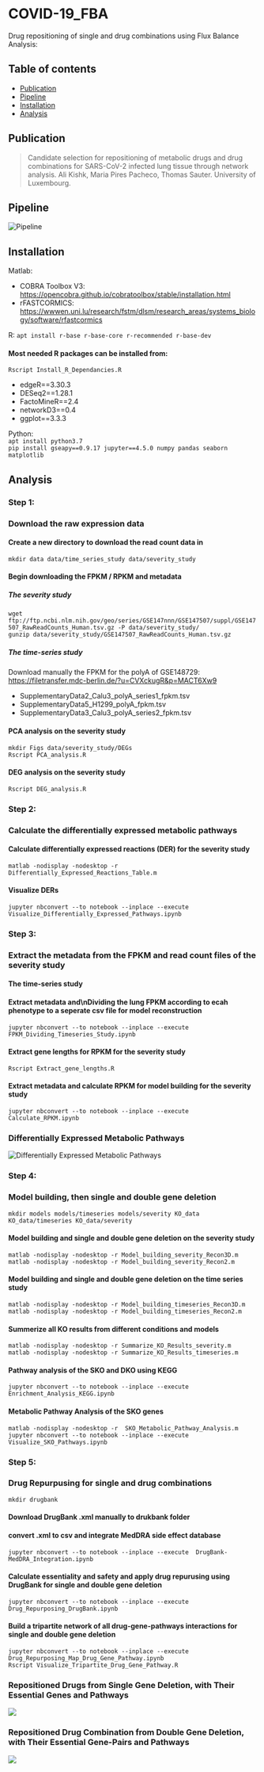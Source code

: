 # COVID-19_FBA
Drug repositioning of single and drug combinations using Flux Balance Analysis:

## Table of contents
* [Publication](#publication)
* [Pipeline](#pipeline)
* [Installation](#installation)
* [Analysis](#analysis)


## Publication
> Candidate selection for repositioning of metabolic drugs and drug combinations for SARS-CoV-2 infected lung tissue through network analysis.
> Ali Kishk, Maria Pires Pacheco, Thomas Sauter.
> University of Luxembourg.

## Pipeline
![Pipeline](/Figs/Fig2_Extended.png)

## Installation

Matlab:
*	COBRA Toolbox V3: https://opencobra.github.io/cobratoolbox/stable/installation.html
*	rFASTCORMICS: https://wwwen.uni.lu/research/fstm/dlsm/research_areas/systems_biology/software/rfastcormics

R: 
`apt install r-base r-base-core r-recommended r-base-dev`
#### Most needed R packages can be installed from:
`Rscript Install_R_Dependancies.R`
*	edgeR==3.30.3
*	DESeq2==1.28.1
*	FactoMineR==2.4
*	networkD3==0.4
*	ggplot==3.3.3

Python:  
`apt install python3.7`  
`pip install gseapy==0.9.17 jupyter==4.5.0 numpy pandas seaborn matplotlib  `


## Analysis

### Step 1: 
### Download the raw expression data 

#### Create a new directory to download the read count data in
`mkdir data data/time_series_study data/severity_study`

#### Begin downloading the FPKM / RPKM and metadata
##### The severity study
`wget ftp://ftp.ncbi.nlm.nih.gov/geo/series/GSE147nnn/GSE147507/suppl/GSE147507_RawReadCounts_Human.tsv.gz -P data/severity_study/`  
`gunzip data/severity_study/GSE147507_RawReadCounts_Human.tsv.gz`
##### The time-series study  
Download manually the FPKM for the polyA of GSE148729: https://filetransfer.mdc-berlin.de/?u=CVXckugR&p=MACT6Xw9
* SupplementaryData2_Calu3_polyA_series1_fpkm.tsv	
* SupplementaryData5_H1299_polyA_fpkm.tsv
* SupplementaryData3_Calu3_polyA_series2_fpkm.tsv

#### PCA analysis on the severity study
`mkdir Figs data/severity_study/DEGs`  
`Rscript PCA_analysis.R`  
#### DEG analysis on the severity study
`Rscript DEG_analysis.R`  

### Step 2: 
### Calculate the differentially expressed metabolic pathways
#### Calculate differentially expressed reactions (DER) for the severity study
`matlab -nodisplay -nodesktop -r Differentially_Expressed_Reactions_Table.m`  
#### Visualize DERs
`jupyter nbconvert --to notebook --inplace --execute Visualize_Differentially_Expressed_Pathways.ipynb`  

### Step 3: 
### Extract the metadata from the FPKM and read count files of the severity study 
#### The time-series study
#### Extract metadata and\nDividing the lung FPKM according to ecah phenotype to a seperate csv file for model reconstruction 
`jupyter nbconvert --to notebook --inplace --execute FPKM_Dividing_Timeseries_Study.ipynb`  
#### Extract gene lengths for RPKM for the severity study
`Rscript Extract_gene_lengths.R`  
#### Extract metadata and calculate RPKM for model building for the severity study
`jupyter nbconvert --to notebook --inplace --execute  Calculate_RPKM.ipynb`  

### Differentially Expressed Metabolic Pathways
![Differentially Expressed Metabolic Pathways](/Figs/Differentially_Expressed_Reactions_All_Sorted.png)

### Step 4:
### Model building, then single and double gene deletion 
`mkdir models models/timeseries models/severity KO_data KO_data/timeseries KO_data/severity`  

#### Model building and single and double gene deletion on the severity study
`matlab -nodisplay -nodesktop -r Model_building_severity_Recon3D.m`  
`matlab -nodisplay -nodesktop -r Model_building_severity_Recon2.m`
#### Model building and single and double gene deletion on the time series study
`matlab -nodisplay -nodesktop -r Model_building_timeseries_Recon3D.m`  
`matlab -nodisplay -nodesktop -r Model_building_timeseries_Recon2.m`  
#### Summerize all KO results from different conditions and models
`matlab -nodisplay -nodesktop -r Summarize_KO_Results_severity.m`  
`matlab -nodisplay -nodesktop -r Summarize_KO_Results_timeseries.m`  

#### Pathway analysis of the SKO and DKO using KEGG
`jupyter nbconvert --to notebook --inplace --execute Enrichment_Analysis_KEGG.ipynb`  
#### Metabolic Pathway Analysis of the SKO genes
`matlab -nodisplay -nodesktop -r  SKO_Metabolic_Pathway_Analysis.m`  
`jupyter nbconvert --to notebook --inplace --execute Visualize_SKO_Pathways.ipynb`  

### Step 5: 
### Drug Repurpusing for single and drug combinations
`mkdir drugbank`
#### Download DrugBank .xml  manually to drukbank folder
#### convert .xml to csv and integrate MedDRA side effect database
`jupyter nbconvert --to notebook --inplace --execute  DrugBank-MedDRA_Integration.ipynb`  
#### Calculate essentiality and safety and apply drug repurusing using DrugBank for single and double gene deletion
`jupyter nbconvert --to notebook --inplace --execute  Drug_Repurposing_DrugBank.ipynb`
#### Build a tripartite network of all drug-gene-pathways interactions for single and double gene deletion
`jupyter nbconvert --to notebook --inplace --execute  Drug_Repurposing_Map_Drug_Gene_Pathway.ipynb`  
`Rscript Visualize_Tripartite_Drug_Gene_Pathway.R`

### Repositioned Drugs from Single Gene Deletion, with Their Essential Genes and Pathways
![](/Figs/Fig3.png)

### Repositioned Drug Combination from Double Gene Deletion, with Their Essential Gene-Pairs and Pathways
![](/Figs/DKO_image_combined.png)
